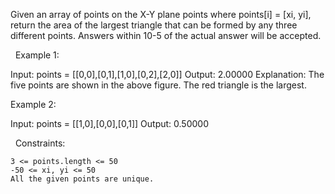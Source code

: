 Given an array of points on the X-Y plane points where points[i] = [xi, yi], return the area of the largest triangle that can be formed by any three different points. Answers within 10-5 of the actual answer will be accepted.

 
Example 1:

Input: points = [[0,0],[0,1],[1,0],[0,2],[2,0]]
Output: 2.00000
Explanation: The five points are shown in the above figure. The red triangle is the largest.


Example 2:

Input: points = [[1,0],[0,0],[0,1]]
Output: 0.50000


 
Constraints:


	3 <= points.length <= 50
	-50 <= xi, yi <= 50
	All the given points are unique.

